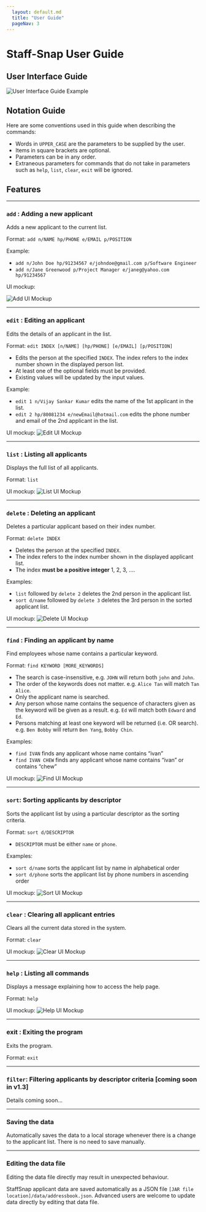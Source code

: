 ```yaml
---
  layout: default.md
  title: "User Guide"
  pageNav: 3
---
```


# Staff-Snap User Guide

## User Interface Guide

![User Interface Guide Example](./images/userInterfaceGuide.png)

## Notation Guide
Here are some conventions used in this guide when describing the commands:
* Words in `UPPER_CASE` are the parameters to be supplied by the user.
* Items in square brackets are optional.
* Parameters can be in any order.
* Extraneous parameters for commands that do not take in parameters such as `help`, `list`, `clear`, `exit` will be ignored.

## Features
---

### `add` : Adding a new applicant

Adds a new applicant to the current list.

Format: `add n/NAME hp/PHONE e/EMAIL p/POSITION`

Example:
* `add n/John Doe hp/91234567 e/johndoe@gmail.com p/Software Engineer`
* `add n/Jane Greenwood p/Project Manager e/janeg@yahoo.com hp/91234567`

UI mockup:

![Add UI Mockup](./images/add.png)

---
### `edit` : Editing an applicant

Edits the details of an applicant in the list.

Format: `edit INDEX [n/NAME] [hp/PHONE] [e/EMAIL] [p/POSITION]`
* Edits the person at the specified `INDEX`. The index refers to the index number shown in the displayed person list.
* At least one of the optional fields must be provided.
* Existing values will be updated by the input values.

Example:
* `edit 1 n/Vijay Sankar Kumar` edits the name of the 1st applicant in the list.
* `edit 2 hp/80081234 e/newEmail@hotmail.com` edits the phone number and email of the 2nd applicant in the list.

UI mockup:
![Edit UI Mockup](./images/edit.png)

---
### `list` : Listing all applicants

Displays the full list of all applicants.

Format: `list`

UI mockup:
![List UI Mockup](./images/list.png)

---
### `delete` : Deleting an applicant

Deletes a particular applicant based on their index number.

Format: `delete INDEX`
* Deletes the person at the specified `INDEX`.
* The index refers to the index number shown in the displayed applicant list.
* The index **must be a positive integer** 1, 2, 3, ….

Examples:
* `list` followed by `delete 2` deletes the 2nd person in the applicant list.
* `sort d/name` followed by `delete 3` deletes the 3rd person in the sorted applicant list.

UI mockup:
![Delete UI Mockup](./images/delete.png)

---
### `find` : Finding an applicant by name

Find employees whose name contains a particular keyword.

Format: `find KEYWORD [MORE_KEYWORDS]`
* The search is case-insensitive, e.g. `JOHN` will return both `john` and `John`.
* The order of the keywords does not matter. e.g. `Alice Tan` will match `Tan Alice`.
* Only the applicant name is searched.
* Any person whose name contains the sequence of characters given as the keyword will be given as a result. e.g. `Ed` will match both `Edward` and `Ed`.
* Persons matching at least one keyword will be returned (i.e. OR search). e.g. `Ben Bobby` will return `Ben Yang`, `Bobby Chin`.

Examples:
* `find IVAN` finds any applicant whose name contains “ivan”
* `find IVAN CHEW` finds any applicant whose name contains “ivan” or contains “chew”

UI mockup:
![Find UI Mockup](./images/find.png)

---
### `sort`: Sorting applicants by descriptor

Sorts the applicant list by using a particular descriptor as the sorting criteria.

Format: `sort d/DESCRIPTOR`
* `DESCRIPTOR` must be either `name` or `phone`.

Examples:
* `sort d/name` sorts the applicant list by name in alphabetical order
* `sort d/phone` sorts the applicant list by phone numbers in ascending order

UI mockup:
![Sort UI Mockup](./images/sort.png)

---
### `clear` : Clearing all applicant entries

Clears all the current data stored in the system.

Format: `clear`

UI mockup:
![Clear UI Mockup](./images/clear.png)

---
### `help` : Listing all commands

Displays a message explaining how to access the help page.

Format: `help`

UI mockup:
![Help UI Mockup](./images/help.png)

---
### exit : Exiting the program

Exits the program.

Format: `exit`

---
### `filter`: Filtering applicants by descriptor criteria [coming soon in v1.3]

Details coming soon...

---
### Saving the data

Automatically saves the data to a local storage whenever there is a change to the applicant list. There is no need to save manually.

---
### Editing the data file

<box type="warning" header="**Caution**">
    Editing the data file directly may result in unexpected behaviour.
</box>

StaffSnap applicant data are saved automatically as a JSON file `[JAR file location]/data/addressbook.json`. Advanced users are welcome to update data directly by editing that data file.

